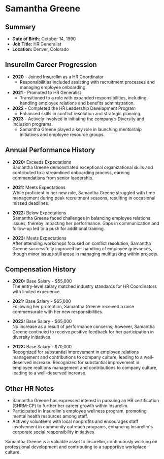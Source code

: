 # Samantha Greene

## Summary
- **Date of Birth:** October 14, 1990
- **Job Title:** HR Generalist
- **Location:** Denver, Colorado

## Insurellm Career Progression
- **2020** - Joined Insurellm as a HR Coordinator
  - Responsibilities included assisting with recruitment processes and managing employee onboarding.
- **2021** - Promoted to HR Generalist
  - Transitioned to a role with expanded responsibilities, including handling employee relations and benefits administration.
- **2022** - Completed the HR Leadership Development Program
  - Enhanced skills in conflict resolution and strategic planning.
- **2023** - Actively involved in initiating the company’s Diversity and Inclusion programs.
  - Samantha Greene played a key role in launching mentorship initiatives and employee resource groups.

## Annual Performance History
- **2020:** Exceeds Expectations  
  Samantha Greene demonstrated exceptional organizational skills and contributed to a streamlined onboarding process, earning commendations from senior leadership.

- **2021:** Meets Expectations  
  While proficient in her new role, Samantha Greene struggled with time management during peak recruitment seasons, resulting in occasional missed deadlines. 

- **2022:** Below Expectations  
  Samantha Greene faced challenges in balancing employee relations issues, thereby impacting her performance. Gaps in communication and follow-up led to a push for additional training.

- **2023:** Meets Expectations  
  After attending workshops focused on conflict resolution, Samantha Greene successfully improved her handling of employee grievances, though minor issues still arose in managing multitasking within projects.

## Compensation History
- **2020:** Base Salary - $55,000  
  The entry-level salary matched industry standards for HR Coordinators with limited experience.

- **2021:** Base Salary - $65,000  
  Following her promotion, Samantha Greene received a raise commensurate with her new responsibilities.

- **2022:** Base Salary - $65,000  
  No increase as a result of performance concerns; however, Samantha Greene continued to receive positive feedback for her participation in diversity initiatives.

- **2023:** Base Salary - $70,000  
  Recognized for substantial improvement in employee relations management and contributions to company culture, leading to a well-deserved increase.
  Recognized for substantial improvement in employee realtions management and contributions to company culture, leading to a well-deserved increase.

## Other HR Notes
- Samantha Greene has expressed interest in pursuing an HR certification (SHRM-CP) to further her career growth within Insurellm. 
- Participated in Insurellm's employee wellness program, promoting mental health resources among staff.
- Actively volunteers with local nonprofits and encourages staff involvement in community outreach programs, enhancing Insurellm's corporate social responsibility initiatives. 

Samantha Greene is a valuable asset to Insurellm, continuously working on professional development and contributing to a supportive workplace culture.